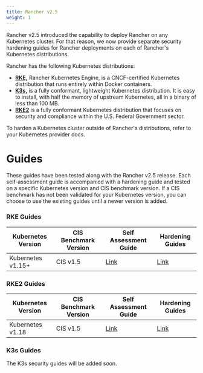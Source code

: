 ```yaml
---
title: Rancher v2.5
weight: 1
---
```


Rancher v2.5 introduced the capability to deploy Rancher on any Kubernetes cluster. For that reason, we now provide separate security hardening guides for Rancher deployments on each of Rancher's Kubernetes distributions.

Rancher has the following Kubernetes distributions:

- [**RKE,**]({{<baseurl>}}/rke/latest/en/) Rancher Kubernetes Engine, is a CNCF-certified Kubernetes distribution that runs entirely within Docker containers. 
- [**K3s,**]({{<baseurl>}}/k3s/latest/en/) is a fully conformant, lightweight Kubernetes distribution. It is easy to install, with half the memory of upstream Kubernetes, all in a binary of less than 100 MB.
- [**RKE2**](https://docs.rke2.io/) is a fully conformant Kubernetes distribution that focuses on security and compliance within the U.S. Federal Government sector.

To harden a Kubernetes cluster outside of Rancher's distributions, refer to your Kubernetes provider docs.

# Guides

These guides have been tested along with the Rancher v2.5 release. Each self-assessment guide is accompanied with a hardening guide and tested on a specific Kubernetes version and CIS benchmark version. If a CIS benchmark has not been validated for your Kubernetes version, you can choose to use the existing guides until a newer version is added.

### RKE Guides

Kubernetes Version | CIS Benchmark Version | Self Assessment Guide | Hardening Guides
---|---|---|---
Kubernetes v1.15+ | CIS v1.5 | [Link](./1.5-benchmark-2.5) | [Link](./1.5-hardening-2.5)

### RKE2 Guides

Kubernetes Version | CIS Benchmark Version | Self Assessment Guide | Hardening Guides
---|---|---|---
Kubernetes v1.18 | CIS v1.5 | [Link](https://docs.rke2.io/security/cis_self_assessment/) | [Link](https://docs.rke2.io/security/hardening_guide/)

### K3s Guides

The K3s security guides will be added soon.
